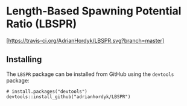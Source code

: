 # Length-Based Spawning Potential Ratio (LBSPR)
[https://travis-ci.org/AdrianHordyk/LBSPR.svg?branch=master]


## Installing 
The `LBSPR` package can be installed from GitHub using the `devtools` package:
```
# install.packages("devtools")
devtools::install_github("adrianhordyk/LBSPR")
```

